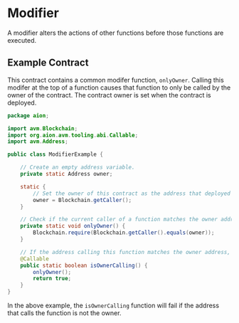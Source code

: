 # Modifier

A modifier alters the actions of other functions before those functions are executed.

## Example Contract

This contract contains a common modifer function, `onlyOwner`. Calling this modifer at the top of a function causes that function to only be called by the owner of the contract. The contract owner is set when the contract is deployed.

```java
package aion;

import avm.Blockchain;
import org.aion.avm.tooling.abi.Callable;
import avm.Address;

public class ModifierExample {

    // Create an empty address variable.
    private static Address owner;

    static {
        // Set the owner of this contract as the address that deployed it. This cannot be altered.
        owner = Blockchain.getCaller();
    }

    // Check if the current caller of a function matches the owner address.
    private static void onlyOwner() {
        Blockchain.require(Blockchain.getCaller().equals(owner));
    }

    // If the address calling this function matches the owner address, return true. Otherwise, throw an exception.
    @Callable
    public static boolean isOwnerCalling() {
        onlyOwner();
        return true;
    }
}
```

In the above example, the `isOwnerCalling` function will fail if the address that calls the function is not the owner.

